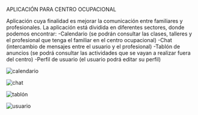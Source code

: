 APLICACIÓN PARA CENTRO OCUPACIONAL 

Aplicación cuya finalidad es mejorar la comunicación entre familiares y profesionales. La aplicación está dividida en diferentes sectores, donde podemos encontrar:
  -Calendario (se podrán consultar las clases, talleres y el profesional que tenga el familiar en el centro ocupacional)
  -Chat (intercambio de mensajes entre el usuario y el profesional)
  -Tablón de anuncios (se podrá consultar las actividades que se vayan a realizar fuera del centro)
  -Perfil de usuario (el usuario podrá editar su perfil)

  



![calendario](https://github.com/beatrizmlosana/centro-ocupacional-app/assets/136492250/370c51c1-6c28-4012-9cee-86688ebb7c06)

![chat](https://github.com/beatrizmlosana/centro-ocupacional-app/assets/136492250/2818d04c-967d-4080-9883-2155563420f4)

![tablón](https://github.com/beatrizmlosana/centro-ocupacional-app/assets/136492250/1cd59c96-2a64-4b3e-92be-4e7288e4fd60)

![usuario](https://github.com/beatrizmlosana/centro-ocupacional-app/assets/136492250/ca0587f3-cacf-4125-a1ec-c1ec23028c53)
